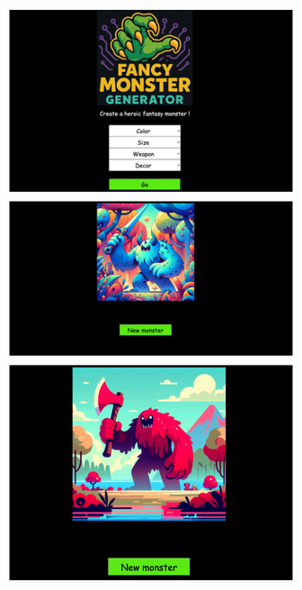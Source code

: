 ![Homepage](public/Screen1.png)

![Exemple de monstre 1](public/Screen2.png)

![Exemple de monstre 2](public/Screen3.png)